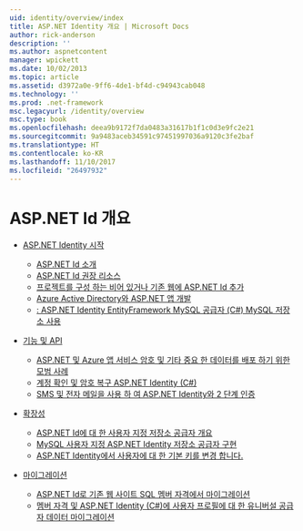```yaml
---
uid: identity/overview/index
title: ASP.NET Identity 개요 | Microsoft Docs
author: rick-anderson
description: ''
ms.author: aspnetcontent
manager: wpickett
ms.date: 10/02/2013
ms.topic: article
ms.assetid: d3972a0e-9ff6-4de1-bf4d-c94943cab048
ms.technology: ''
ms.prod: .net-framework
msc.legacyurl: /identity/overview
msc.type: book
ms.openlocfilehash: deea9b9172f7da0483a31617b1f1c0d3e9fc2e21
ms.sourcegitcommit: 9a9483aceb34591c97451997036a9120c3fe2baf
ms.translationtype: HT
ms.contentlocale: ko-KR
ms.lasthandoff: 11/10/2017
ms.locfileid: "26497932"
---
```

<a name="aspnet-identity-overview"></a>ASP.NET Id 개요
====================
- [ASP.NET Identity 시작](getting-started/index.md)

    - [ASP.NET Id 소개](getting-started/introduction-to-aspnet-identity.md)
    - [ASP.NET Id 권장 리소스](getting-started/aspnet-identity-recommended-resources.md)
    - [프로젝트를 구성 하는 비어 있거나 기존 웹에 ASP.NET Id 추가](getting-started/adding-aspnet-identity-to-an-empty-or-existing-web-forms-project.md)
    - [Azure Active Directory와 ASP.NET 앱 개발](getting-started/developing-aspnet-apps-with-windows-azure-active-directory.md)
    - [: ASP.NET Identity EntityFramework MySQL 공급자 (C#) MySQL 저장소 사용](getting-started/aspnet-identity-using-mysql-storage-with-an-entityframework-mysql-provider.md)
- [기능 및 API](features-api/index.md)

    - [ASP.NET 및 Azure 앱 서비스 암호 및 기타 중요 한 데이터를 배포 하기 위한 모범 사례](features-api/best-practices-for-deploying-passwords-and-other-sensitive-data-to-aspnet-and-azure.md)
    - [계정 확인 및 암호 복구 ASP.NET Identity (C#)](features-api/account-confirmation-and-password-recovery-with-aspnet-identity.md)
    - [SMS 및 전자 메일을 사용 하 여 ASP.NET Identity와 2 단계 인증](features-api/two-factor-authentication-using-sms-and-email-with-aspnet-identity.md)
- [확장성](extensibility/index.md)

    - [ASP.NET Id에 대 한 사용자 지정 저장소 공급자 개요](extensibility/overview-of-custom-storage-providers-for-aspnet-identity.md)
    - [MySQL 사용자 지정 ASP.NET Identity 저장소 공급자 구현](extensibility/implementing-a-custom-mysql-aspnet-identity-storage-provider.md)
    - [ASP.NET Identity에서 사용자에 대 한 기본 키를 변경 합니다.](extensibility/change-primary-key-for-users-in-aspnet-identity.md)
- [마이그레이션](migrations/index.md)

    - [ASP.NET Id로 기존 웹 사이트 SQL 멤버 자격에서 마이그레이션](migrations/migrating-an-existing-website-from-sql-membership-to-aspnet-identity.md)
    - [멤버 자격 및 ASP.NET Identity (C#)에 사용자 프로필에 대 한 유니버설 공급자 데이터 마이그레이션](migrations/migrating-universal-provider-data-for-membership-and-user-profiles-to-aspnet-identity.md)
